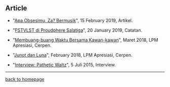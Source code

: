 ## Article ##

- "[Apa Obsesimu, Za? Bermusik](https://arsarsars.github.io/post/apa-obsesimu-za-bermusik)", 15 February 2019, Artikel.

- "[FSTVLST di Proudphere Salatiga](https://arsarsars.github.io/post/fstvlst-di-proudphere-salatiga)", 20 January 2019, Catatan.

- "[Membuang-buang Waktu Bersama Kawan-kawan](http://www.lpmapresiasi.org/2018/03/membuang-buang-waktu-bersama-kawan-kawan.html)", Maret 2018, LPM Apresiasi, Cerpen.

- "[Junot dan Luna](http://www.lpmapresiasi.org/2018/02/junot-dan-luna.html)", February 2018, LPM Apresiasi, Cerpen.

- "[Interview: Pathetic Waltz](https://arsarsars.github.io/post/interview-pathetic-waltz)", 5 Juli 2015, Interview.

___

[back to homepage](https://arsarsars.github.io)

 
